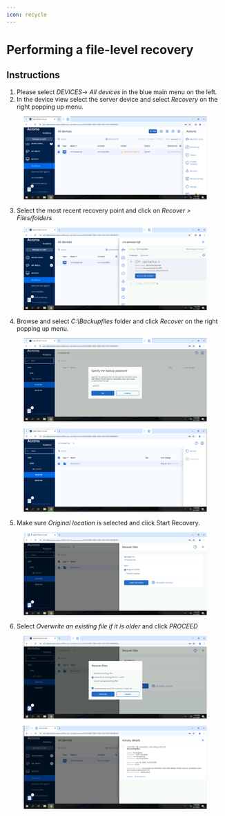 ```yaml
---
icon: recycle
---
```


# Performing a file-level recovery

## Instructions



1. Please select _DEVICES_-> _All devices_ in the blue main menu on the left.
2. In the device view select the server device and select _Recovery_ on the right popping up menu.

<figure><img src="../../.gitbook/assets/image (2) (1) (1) (1) (1).png" alt=""><figcaption></figcaption></figure>

3. Select the most recent recovery point and click on _Recover > Files/folders_

<figure><img src="../../.gitbook/assets/image (2) (1) (1) (1) (1) (1).png" alt=""><figcaption></figcaption></figure>

4. Browse and select _C:\Backupfiles_ folder and click _Recover_ on the right popping up menu.

<figure><img src="../../.gitbook/assets/image (3) (1) (1) (1) (1).png" alt=""><figcaption></figcaption></figure>

<figure><img src="../../.gitbook/assets/image (4) (1) (1) (1) (1).png" alt=""><figcaption></figcaption></figure>

5. Make sure _Original location_ is selected and click Start Recovery.

<figure><img src="../../.gitbook/assets/image (5) (1) (1) (1) (1).png" alt=""><figcaption></figcaption></figure>

6. Select _Overwrite an existing file if it is older_ and click _PROCEED_

<figure><img src="../../.gitbook/assets/image (6) (1) (1) (1) (1).png" alt=""><figcaption></figcaption></figure>

<figure><img src="../../.gitbook/assets/image (7) (1) (1) (1) (1).png" alt=""><figcaption></figcaption></figure>

